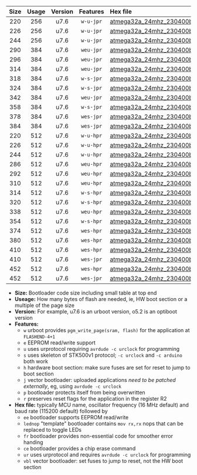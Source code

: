 |Size|Usage|Version|Features|Hex file|
|:-:|:-:|:-:|:-:|:--|
|220|256|u7.6|`w-u-jpr`|[atmega32a_24mhz_230400bps_ur_vbl.hex](https://raw.githubusercontent.com/stefanrueger/urboot/main//atmega32a_24mhz_230400bps_ur_vbl.hex)|
|226|256|u7.6|`w-u-jpr`|[atmega32a_24mhz_230400bps_lednop_ur_vbl.hex](https://raw.githubusercontent.com/stefanrueger/urboot/main//atmega32a_24mhz_230400bps_lednop_ur_vbl.hex)|
|244|256|u7.6|`w-u-jpr`|[atmega32a_24mhz_230400bps_lednop_fr_ur_vbl.hex](https://raw.githubusercontent.com/stefanrueger/urboot/main//atmega32a_24mhz_230400bps_lednop_fr_ur_vbl.hex)|
|290|384|u7.6|`weu-jpr`|[atmega32a_24mhz_230400bps_ee_ur_vbl.hex](https://raw.githubusercontent.com/stefanrueger/urboot/main//atmega32a_24mhz_230400bps_ee_ur_vbl.hex)|
|296|384|u7.6|`weu-jpr`|[atmega32a_24mhz_230400bps_ee_lednop_ur_vbl.hex](https://raw.githubusercontent.com/stefanrueger/urboot/main//atmega32a_24mhz_230400bps_ee_lednop_ur_vbl.hex)|
|314|384|u7.6|`weu-jpr`|[atmega32a_24mhz_230400bps_ee_lednop_fr_ur_vbl.hex](https://raw.githubusercontent.com/stefanrueger/urboot/main//atmega32a_24mhz_230400bps_ee_lednop_fr_ur_vbl.hex)|
|318|384|u7.6|`w-s-jpr`|[atmega32a_24mhz_230400bps_vbl.hex](https://raw.githubusercontent.com/stefanrueger/urboot/main//atmega32a_24mhz_230400bps_vbl.hex)|
|324|384|u7.6|`w-s-jpr`|[atmega32a_24mhz_230400bps_lednop_vbl.hex](https://raw.githubusercontent.com/stefanrueger/urboot/main//atmega32a_24mhz_230400bps_lednop_vbl.hex)|
|342|384|u7.6|`weu-jpr`|[atmega32a_24mhz_230400bps_ee_lednop_fr_ce_ur_vbl.hex](https://raw.githubusercontent.com/stefanrueger/urboot/main//atmega32a_24mhz_230400bps_ee_lednop_fr_ce_ur_vbl.hex)|
|358|384|u7.6|`w-s-jpr`|[atmega32a_24mhz_230400bps_lednop_fr_vbl.hex](https://raw.githubusercontent.com/stefanrueger/urboot/main//atmega32a_24mhz_230400bps_lednop_fr_vbl.hex)|
|378|384|u7.6|`wes-jpr`|[atmega32a_24mhz_230400bps_ee_vbl.hex](https://raw.githubusercontent.com/stefanrueger/urboot/main//atmega32a_24mhz_230400bps_ee_vbl.hex)|
|384|384|u7.6|`wes-jpr`|[atmega32a_24mhz_230400bps_ee_lednop_vbl.hex](https://raw.githubusercontent.com/stefanrueger/urboot/main//atmega32a_24mhz_230400bps_ee_lednop_vbl.hex)|
|220|512|u7.6|`w-u-hpr`|[atmega32a_24mhz_230400bps_ur.hex](https://raw.githubusercontent.com/stefanrueger/urboot/main//atmega32a_24mhz_230400bps_ur.hex)|
|226|512|u7.6|`w-u-hpr`|[atmega32a_24mhz_230400bps_lednop_ur.hex](https://raw.githubusercontent.com/stefanrueger/urboot/main//atmega32a_24mhz_230400bps_lednop_ur.hex)|
|244|512|u7.6|`w-u-hpr`|[atmega32a_24mhz_230400bps_lednop_fr_ur.hex](https://raw.githubusercontent.com/stefanrueger/urboot/main//atmega32a_24mhz_230400bps_lednop_fr_ur.hex)|
|286|512|u7.6|`weu-hpr`|[atmega32a_24mhz_230400bps_ee_ur.hex](https://raw.githubusercontent.com/stefanrueger/urboot/main//atmega32a_24mhz_230400bps_ee_ur.hex)|
|292|512|u7.6|`weu-hpr`|[atmega32a_24mhz_230400bps_ee_lednop_ur.hex](https://raw.githubusercontent.com/stefanrueger/urboot/main//atmega32a_24mhz_230400bps_ee_lednop_ur.hex)|
|310|512|u7.6|`weu-hpr`|[atmega32a_24mhz_230400bps_ee_lednop_fr_ur.hex](https://raw.githubusercontent.com/stefanrueger/urboot/main//atmega32a_24mhz_230400bps_ee_lednop_fr_ur.hex)|
|314|512|u7.6|`w-s-hpr`|[atmega32a_24mhz_230400bps.hex](https://raw.githubusercontent.com/stefanrueger/urboot/main//atmega32a_24mhz_230400bps.hex)|
|320|512|u7.6|`w-s-hpr`|[atmega32a_24mhz_230400bps_lednop.hex](https://raw.githubusercontent.com/stefanrueger/urboot/main//atmega32a_24mhz_230400bps_lednop.hex)|
|338|512|u7.6|`weu-hpr`|[atmega32a_24mhz_230400bps_ee_lednop_fr_ce_ur.hex](https://raw.githubusercontent.com/stefanrueger/urboot/main//atmega32a_24mhz_230400bps_ee_lednop_fr_ce_ur.hex)|
|354|512|u7.6|`w-s-hpr`|[atmega32a_24mhz_230400bps_lednop_fr.hex](https://raw.githubusercontent.com/stefanrueger/urboot/main//atmega32a_24mhz_230400bps_lednop_fr.hex)|
|374|512|u7.6|`wes-hpr`|[atmega32a_24mhz_230400bps_ee.hex](https://raw.githubusercontent.com/stefanrueger/urboot/main//atmega32a_24mhz_230400bps_ee.hex)|
|380|512|u7.6|`wes-hpr`|[atmega32a_24mhz_230400bps_ee_lednop.hex](https://raw.githubusercontent.com/stefanrueger/urboot/main//atmega32a_24mhz_230400bps_ee_lednop.hex)|
|410|512|u7.6|`wes-hpr`|[atmega32a_24mhz_230400bps_ee_lednop_fr.hex](https://raw.githubusercontent.com/stefanrueger/urboot/main//atmega32a_24mhz_230400bps_ee_lednop_fr.hex)|
|410|512|u7.6|`wes-jpr`|[atmega32a_24mhz_230400bps_ee_lednop_fr_vbl.hex](https://raw.githubusercontent.com/stefanrueger/urboot/main//atmega32a_24mhz_230400bps_ee_lednop_fr_vbl.hex)|
|452|512|u7.6|`wes-hpr`|[atmega32a_24mhz_230400bps_ee_lednop_fr_ce.hex](https://raw.githubusercontent.com/stefanrueger/urboot/main//atmega32a_24mhz_230400bps_ee_lednop_fr_ce.hex)|
|452|512|u7.6|`wes-jpr`|[atmega32a_24mhz_230400bps_ee_lednop_fr_ce_vbl.hex](https://raw.githubusercontent.com/stefanrueger/urboot/main//atmega32a_24mhz_230400bps_ee_lednop_fr_ce_vbl.hex)|

- **Size:** Bootloader code size including small table at top end
- **Useage:** How many bytes of flash are needed, ie, HW boot section or a multiple of the page size
- **Version:** For example, u7.6 is an urboot version, o5.2 is an optiboot version
- **Features:**
  + `w` urboot provides `pgm_write_page(sram, flash)` for the application at `FLASHEND-4+1`
  + `e` EEPROM read/write support
  + `u` uses urprotocol requiring `avrdude -c urclock` for programming
  + `s` uses skeleton of STK500v1 protocol; `-c urclock` and `-c arduino` both work
  + `h` hardware boot section: make sure fuses are set for reset to jump to boot section
  + `j` vector bootloader: uploaded applications *need to be patched externally*, eg, using `avrdude -c urclock`
  + `p` bootloader protects itself from being overwritten
  + `r` preserves reset flags for the application in the register R2
- **Hex file:** typically MCU name, oscillator frequency (16 MHz default) and baud rate (115200 default) followed by
  + `ee` bootloader supports EEPROM read/write
  + `lednop` "template" bootloader contains `mov rx,rx` nops that can be replaced to toggle LEDs
  + `fr` bootloader provides non-essential code for smoother error handing
  + `ce` bootloader provides a chip erase command
  + `ur` uses urprotocol and requires `avrdude -c urclock` for programming
  + `vbl` vector bootloader: set fuses to jump to reset, not the HW boot section
